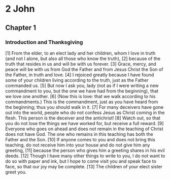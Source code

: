 # 2 John

## Chapter 1 <!-- scripture:1 -->

### Introduction and Thanksgiving

[1] From the elder, to an elect lady and her children, whom I love in truth (and not I alone, but also all those who know the truth), 
[2] because of the truth that resides in us and will be with us forever. 
[3] Grace, mercy, and peace will be with us from God the Father and from Jesus Christ the Son of the Father, in truth and love.
[4] I rejoiced greatly because I have found some of your children living according to the truth, just as the Father commanded us.
[5] But now I ask you, lady (not as if I were writing a new commandment to you, but the one we have had from the beginning), that we love one another. 
[6] (Now this is love: that we walk according to his commandments.) This is the commandment, just as you have heard from the beginning; thus you should walk in it. 
[7] For many deceivers have gone out into the world, people who do not confess Jesus as Christ coming in the flesh. This person is the deceiver and the antichrist! 
[8] Watch out, so that you do not lose the things we have worked for, but receive a full reward.
[9] Everyone who goes on ahead and does not remain in the teaching of Christ does not have God. The one who remains in this teaching has both the Father and the Son. 
[10] If anyone comes to you and does not bring this teaching, do not receive him into your house and do not give him any greeting, 
[11] because the person who gives him a greeting shares in his evil deeds.
[12] Though I have many other things to write to you, I do not want to do so with paper and ink, but I hope to come visit you and speak face to face, so that our joy may be complete.
[13] The children of your elect sister greet you.
